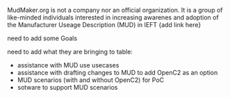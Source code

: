 MudMaker.org is not a company nor an official organization.
It is a group of like-minded individuals interested in
increasing awarenes and adoption of the
Manufacturer Useage Description (MUD) in IEFT
{add link here}

need to add some Goals

need to add what they are bringing to table:
- assistance with MUD use usecases
- assistance with drafting changes to MUD to add OpenC2 as an option
- MUD scenarios (with and without OpenC2) for PoC
- sotware to support MUD scenarios 
